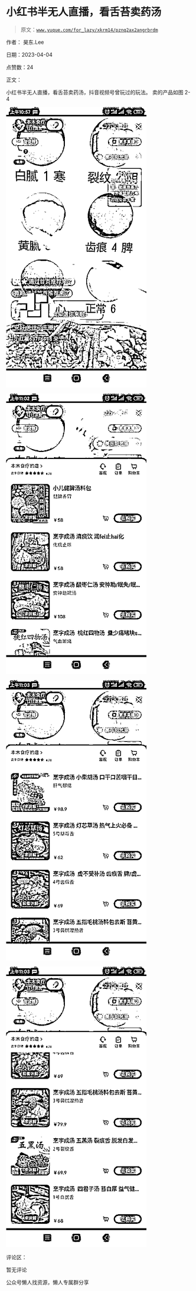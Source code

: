 # 小红书半无人直播，看舌苔卖药汤

> 原文：[`www.yuque.com/for_lazy/xkrm14/pznq2ax2angrbrdm`](https://www.yuque.com/for_lazy/xkrm14/pznq2ax2angrbrdm)



作者： 昊东.Lee



日期：2023-04-04



点赞数：24



正文：



小红书半无人直播，看舌苔卖药汤，抖音视频号曾玩过的玩法。 卖的产品如图 2-4



![](img/79970537263a8286eff0638007234e19.png)  

![](img/41f3cf21a9cbff90f395cdd84f35a932.png)  

![](img/6e98f6753890871b2875c48a94076ec1.png)  

![](img/45e16096f9948e33bebe9ef1a49d6de2.png)  

评论区：



暂无评论



公众号懒人找资源，懒人专属群分享

